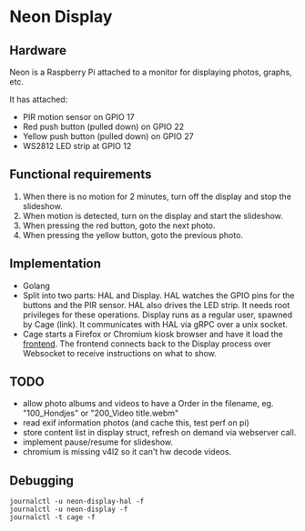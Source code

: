 # Neon Display

## Hardware
Neon is a Raspberry Pi attached to a monitor for displaying photos, graphs, etc.

It has attached:
- PIR motion sensor on GPIO 17
- Red push button (pulled down) on GPIO 22
- Yellow push button (pulled down) on GPIO 27
- WS2812 LED strip at GPIO 12

## Functional requirements
1. When there is no motion for 2 minutes, turn off the display and stop the slideshow.
2. When motion is detected, turn on the display and start the slideshow.
3. When pressing the red button, goto the next photo.
4. When pressing the yellow button, goto the previous photo.


## Implementation

- Golang
- Split into two parts: HAL and Display. HAL watches the GPIO pins for the buttons and the PIR sensor. HAL also drives the LED strip. It needs root privileges for these operations. Display runs as a regular user, spawned by Cage (link). It communicates with HAL via gRPC over a unix socket.
- Cage starts a Firefox or Chromium kiosk browser and have it load the [frontend](./frontend). The frontend connects back to the Display process over Websocket to receive instructions on what to show.

## TODO

- allow photo albums and videos to have a Order in the filename, eg. "100_Hondjes" or "200_Video title.webm"
- read exif information photos (and cache this, test perf on pi)
- store content list in display struct, refresh on demand via webserver call.
- implement pause/resume for slideshow.
- chromium is missing v4l2 so it can't hw decode videos.

## Debugging

```
journalctl -u neon-display-hal -f
journalctl -u neon-display -f
journalctl -t cage -f
```
